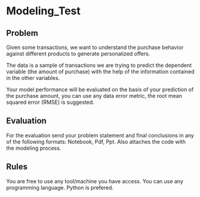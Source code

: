 # Modeling_Test

## Problem
Given some transactions, we want to understand the purchase behavior against different products to generate personalized offers.

The data is a sample of transactions we are trying to predict the dependent variable (the amount of purchase) with the help of the information contained in the other variables.

Your model performance will be evaluated on the basis of your prediction of the purchase amount, you can use any data error metric, the root mean squared error (RMSE) is suggested.

## Evaluation

For the evaluation send your problem statement and final conclusions in any of the following formats: Notebook, Pdf, Ppt. Also attaches the code with the modeling process. 


## Rules
You are free to use any tool/machine you have access.
You can use any programming language. Python is prefered.
